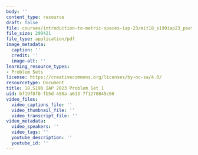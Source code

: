 ```yaml
---
body: ''
content_type: resource
draft: false
file: courses/introduction-to-metric-spaces-iap-23/mit18_s190iap23_pset1.pdf
file_size: 299421
file_type: application/pdf
image_metadata:
  caption: ''
  credit: ''
  image-alt: ''
learning_resource_types:
- Problem Sets
license: https://creativecommons.org/licenses/by-nc-sa/4.0/
resourcetype: Document
title: 18.S190 IAP 2023 Problem Set 1
uid: bf19f8f0-fb5d-450a-a613-7f1270845c60
video_files:
  video_captions_file: ''
  video_thumbnail_file: ''
  video_transcript_file: ''
video_metadata:
  video_speakers: ''
  video_tags: ''
  youtube_description: ''
  youtube_id: ''
---
```


